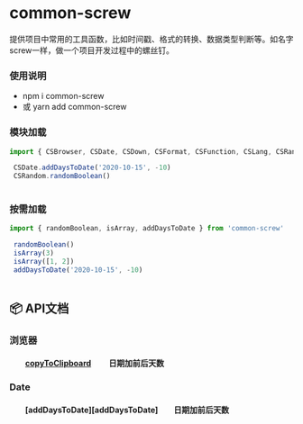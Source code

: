 # common-screw
提供项目中常用的工具函数，比如时间戳、格式的转换、数据类型判断等。如名字screw一样，做一个项目开发过程中的螺丝钉。



### 使用说明

- npm i common-screw 
- 或 yarn add common-screw


### 模块加载
```js
import { CSBrowser, CSDate, CSDown, CSFormat, CSFunction, CSLang, CSRandom ,CSRegexp } from 'common-screw'

 CSDate.addDaysToDate('2020-10-15', -10)
 CSRandom.randomBoolean()
 
```

### 按需加载

```js
import { randomBoolean, isArray, addDaysToDate } from 'common-screw'

 randomBoolean()
 isArray(3)
 isArray([1, 2])
 addDaysToDate('2020-10-15', -10)
 
```

## :package:  API文档

### 浏览器

#### &emsp;&emsp;[copyToClipboard](https://github.com/giseles/common-screw/blob/main/src/date/addDaysToDate.ts) &emsp;&emsp;日期加前后天数

### Date  

#### &emsp;&emsp;[addDaysToDate][addDaysToDate]&emsp;&emsp;日期加前后天数 
